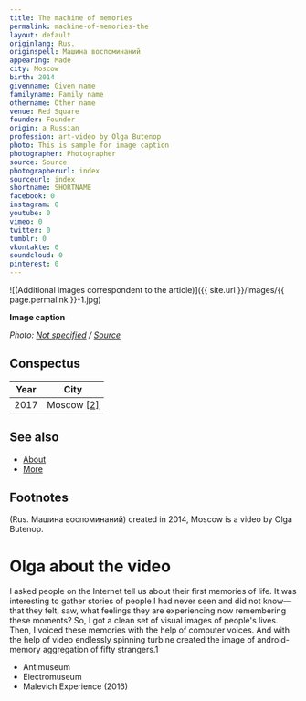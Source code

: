 ```yaml
---
title: The machine of memories
permalink: machine-of-memories-the
layout: default
originlang: Rus.
originspell: Машина воспоминаний
appearing: Made
city: Moscow
birth: 2014
givenname: Given name
familyname: Family name
othername: Other name
venue: Red Square
founder: Founder
origin: a Russian
profession: art-video by Olga Butenop
photo: This is sample for image caption
photographer: Photographer
source: Source
photographerurl: index
sourceurl: index
shortname: SHORTNAME
facebook: 0
instagram: 0
youtube: 0
vimeo: 0
twitter: 0
tumblr: 0
vkontakte: 0
soundcloud: 0
pinterest: 0
---
```


![(Additional images correspondent to the article)]({{ site.url }}/images/{{ page.permalink }}-1.jpg)

**Image caption**

*Photo: [Not specified](index) / [Source](index)*

## Сonspectus

|Year|City|
|-|-|
|2017|Moscow <span id="a2">[\[2\]](#f2)</span>|

## See also

+ [About](index)
+ [More](index)

## Footnotes

(Rus. Машина воспоминаний) created in 2014, Moscow is a video by Olga Butenop.

# Olga about the video

I asked people on the Internet tell us about their first memories of life. It was interesting to gather stories of people I had never seen and did not know—that they felt, saw, what feelings they are experiencing now remembering these moments? So, I got a clean set of visual images of people's lives. Then, I voiced these memories with the help of computer voices. And with the help of video endlessly spinning turbine created the image of android-memory aggregation of fifty strangers.1

+ Antimuseum
+ Electromuseum
+ Malevich Experience (2016)
